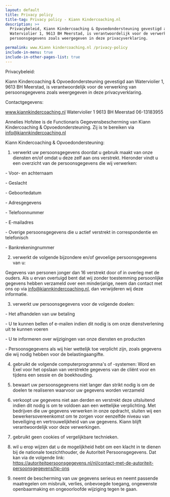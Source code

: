 ```yaml
---
layout: default
title: Privacy policy
title-tag: Privacy policy - Kiann Kindercoaching.nl
description: >+
  Privacybeleid, Kiann Kindercoaching & Opvoedondersteuning gevestigd aan
  Waterviolier 1, 9613 BH Meerstad, is verantwoordelijk voor de verwerking van
  persoonsgegevens zoals weergegeven in deze privacyverklaring.

permalink: www.Kiann kindercoaching.nl /privacy-policy
include-in-menu: true
include-in-other-pages-list: true
---
```

Privacybeleid:



Kiann Kindercoaching & Opvoedondersteuning gevestigd aan Waterviolier 1, 9613 BH Meerstad, is verantwoordelijk voor de verwerking van persoonsgegevens zoals weergegeven in deze privacyverklaring.



Contactgegevens:

www.kiannkindercoaching.nl Waterviolier 1 9613 BH Meerstad 06-13183955

Annelies Hofstee is de Functionaris Gegevensbescherming van Kiann Kindercoaching & Opvoedondersteuning. Zij is te bereiken via info@kiannkindercoaching.nl



Kiann Kindercoaching & Opvoedondersteuning:



1. verwerkt uw persoonsgegevens doordat u gebruik maakt van onze diensten en/of omdat u deze zelf aan ons verstrekt. Hieronder vindt u een overzicht van de persoonsgegevens die wij verwerken:

\- Voor- en achternaam

\- Geslacht

\- Geboortedatum

\- Adresgegevens

\- Telefoonnummer

\- E-mailadres

\- Overige persoonsgegevens die u actief verstrekt in correspondentie en telefonisch

\- Bankrekeningnummer

2.  verwerkt de volgende bijzondere en/of gevoelige persoonsgegevens van u:

Gegevens van personen jonger dan 16 verstrekt door of in overleg met de ouders. Als u ervan overtuigd bent dat wij zonder toestemming persoonlijke gegevens hebben verzameld over een minderjarige, neem dan contact met ons op via info@kiannkindercoaching.nl, dan verwijderen wij deze informatie.

3.  verwerkt uw persoonsgegevens voor de volgende doelen:

\- Het afhandelen van uw betaling

\- U te kunnen bellen of e-mailen indien dit nodig is om onze dienstverlening uit te kunnen voeren

\- U te informeren over wijzigingen van onze diensten en producten

\- Persoonsgegevens als wij hier wettelijk toe verplicht zijn, zoals gegevens die wij nodig hebben voor de belastingaangifte.

4.  gebruikt de volgende computerprogramma's of -systemen: Word en Exel voor het opslaan van verstrekte gegevens van de cliënt voor en tijdens een sessie en de boekhouding.  

5.  bewaart uw persoonsgegevens niet langer dan strikt nodig is om de doelen te realiseren waarvoor uw gegevens worden verzameld

6. verkoopt uw gegevens niet aan derden en verstrekt deze uitsluitend indien dit nodig is om te voldoen aan een wettelijke verplichting. Met bedrijven die uw gegevens verwerken in onze opdracht, sluiten wij een bewerkersovereenkomst om te zorgen voor eenzelfde niveau van beveiliging en vertrouwelijkheid van uw gegevens. Kiann blijft verantwoordelijk voor deze verwerkingen.

7. gebruikt geen cookies of vergelijkbare technieken.

8. wil u erop wijzen dat u de mogelijkheid hebt om een klacht in te dienen bij de nationale toezichthouder, de Autoriteit Persoonsgegevens. Dat kan via de volgende link: https://autoriteitpersoonsgegevens.nl/nl/contact-met-de-autoriteit-persoonsgegevens/tip-ons

9. neemt de bescherming van uw gegevens serieus en neemt passende maatregelen om misbruik, verlies, onbevoegde toegang, ongewenste openbaarmaking en ongeoorloofde wijziging tegen te gaan.
